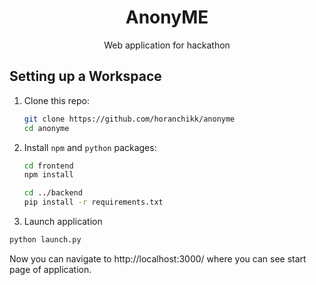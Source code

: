 <div align="center">

# AnonyME

Web application for hackathon

</div>

## Setting up a Workspace

1. Сlone this repo:
   ```bash
   git clone https://github.com/horanchikk/anonyme
   cd anonyme
   ```
2. Install `npm` and `python` packages:

   ```bash
   cd frontend
   npm install

   cd ../backend
   pip install -r requirements.txt
   ```

3. Launch application

```bash
python launch.py
```

Now you can navigate to http://localhost:3000/ where you can see start page of application.
